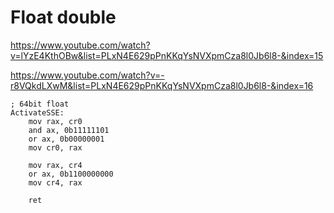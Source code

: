 # Float double

https://www.youtube.com/watch?v=lYzE4KthOBw&list=PLxN4E629pPnKKqYsNVXpmCza8l0Jb6l8-&index=15

https://www.youtube.com/watch?v=-r8VQkdLXwM&list=PLxN4E629pPnKKqYsNVXpmCza8l0Jb6l8-&index=16


```
; 64bit float
ActivateSSE:
	mov rax, cr0
	and ax, 0b11111101
	or ax, 0b00000001
	mov cr0, rax

	mov rax, cr4
	or ax, 0b1100000000
	mov cr4, rax

	ret
```